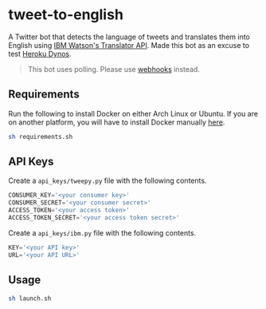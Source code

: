 # tweet-to-english

A Twitter bot that detects the language of tweets and translates them into English using [IBM Watson's Translator API](https://cloud.ibm.com/catalog/services/language-translator). Made this bot as an excuse to test [Heroku Dynos](https://www.heroku.com/dynos).

> This bot uses polling. Please use [webhooks](https://en.wikipedia.org/wiki/Webhook) instead.

## Requirements

Run the following to install Docker on either Arch Linux or Ubuntu. If you are on another platform, you will have to install Docker manually [here](https://docs.docker.com/get-docker/).

```bash
sh requirements.sh
```

## API Keys

Create a `api_keys/tweepy.py` file with the following contents.

```python
CONSUMER_KEY='<your consumer key>'
CONSUMER_SECRET='<your consumer secret>'
ACCESS_TOKEN='<your access token>'
ACCESS_TOKEN_SECRET='<your access token secret>'
```

Create a `api_keys/ibm.py` file with the following contents.

```python
KEY='<your API key>'
URL='<your API URL>'
```

## Usage

```bash
sh launch.sh
```
